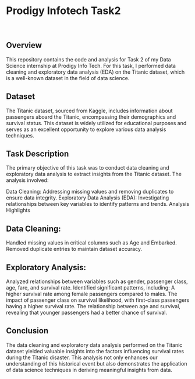 # Prodigy Infotech Task2
<br>
<img src="">

## Overview
This repository contains the code and analysis for Task 2 of my Data Science internship at Prodigy Info Tech. For this task, I performed data cleaning and exploratory data analysis (EDA) on the Titanic dataset, which is a well-known dataset in the field of data science.

## Dataset
The Titanic dataset, sourced from Kaggle, includes information about passengers aboard the Titanic, encompassing their demographics and survival status. This dataset is widely utilized for educational purposes and serves as an excellent opportunity to explore various data analysis techniques.

## Task Description
The primary objective of this task was to conduct data cleaning and exploratory data analysis to extract insights from the Titanic dataset. The analysis involved:

Data Cleaning: Addressing missing values and removing duplicates to ensure data integrity.
Exploratory Data Analysis (EDA): Investigating relationships between key variables to identify patterns and trends.
Analysis Highlights

## Data Cleaning:
Handled missing values in critical columns such as Age and Embarked.
Removed duplicate entries to maintain dataset accuracy.

## Exploratory Analysis:
Analyzed relationships between variables such as gender, passenger class, age, fare, and survival rate.
Identified significant patterns, including:
A higher survival rate among female passengers compared to males.
The impact of passenger class on survival likelihood, with first-class passengers having a higher survival rate.
The relationship between age and survival, revealing that younger passengers had a better chance of survival.

## Conclusion
The data cleaning and exploratory data analysis performed on the Titanic dataset yielded valuable insights into the factors influencing survival rates during the Titanic disaster. This analysis not only enhances our understanding of this historical event but also demonstrates the application of data science techniques in deriving meaningful insights from data.
